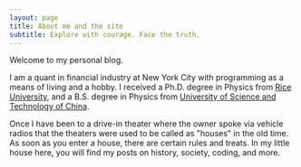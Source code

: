 ```yaml
---
layout: page
title: About me and the site
subtitle: Explore with courage. Face the truth. 
---
```


Welcome to my personal blog.

I am a quant in financial industry at New York City with programming as a means of living and a hobby. I received a Ph.D. degree in Physics from [Rice University](https://www.rice.edu), and a B.S. degree in Physics from [University of Science and Technology of China](https://en.ustc.edu.cn).

Once I have been to a drive-in theater where the owner spoke via vehicle radios that the theaters were used to be called as "houses" in the old time. 
As soon as you enter a house, there are certain rules and treats.
In my little house here, you will find my posts on history, society, coding, and more. 

